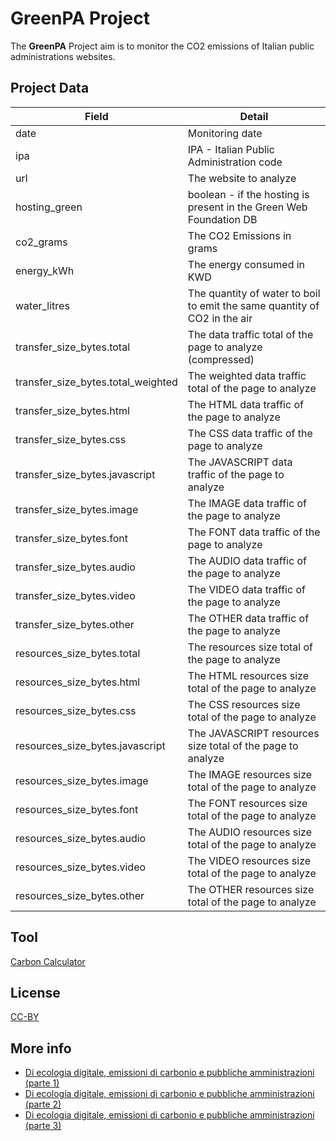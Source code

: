 GreenPA Project
================

The **GreenPA** Project aim is to monitor the CO2 emissions of Italian public administrations websites.

Project Data
------------

| Field                              | Detail                                                                    |
|------------------------------------|---------------------------------------------------------------------------|
| date                               | Monitoring date                                                           |
| ipa                                | IPA - Italian Public Administration code                                  |
| url                                | The website to analyze                                                    |
| hosting_green                      | boolean - if the hosting is present in the Green Web Foundation DB        |
| co2_grams                          | The CO2 Emissions in grams                                                |
| energy_kWh                         | The energy consumed in KWD                                                |
| water_litres                       | The quantity of water to boil to emit the same quantity of CO2 in the air |
| transfer_size_bytes.total          | The data traffic total of the page to analyze (compressed)                |
| transfer_size_bytes.total_weighted | The weighted data traffic total of the page to analyze                    |
| transfer_size_bytes.html           | The HTML data traffic of the page to analyze                              |
| transfer_size_bytes.css            | The CSS data traffic of the page to analyze                               |
| transfer_size_bytes.javascript     | The JAVASCRIPT data traffic of the page to analyze                        |
| transfer_size_bytes.image          | The IMAGE data traffic of the page to analyze                             |
| transfer_size_bytes.font           | The FONT data traffic of the page to analyze                              |
| transfer_size_bytes.audio          | The AUDIO data traffic of the page to analyze                             |
| transfer_size_bytes.video          | The VIDEO data traffic of the page to analyze                             |
| transfer_size_bytes.other          | The OTHER data traffic of the page to analyze                             |
| resources_size_bytes.total         | The resources size total of the page to analyze                           |
| resources_size_bytes.html          | The HTML resources size total of the page to analyze                      |
| resources_size_bytes.css           | The CSS resources size total of the page to analyze                       |
| resources_size_bytes.javascript    | The JAVASCRIPT resources size total of the page to analyze                |
| resources_size_bytes.image         | The IMAGE resources size total of the page to analyze                     |
| resources_size_bytes.font          | The FONT resources size total of the page to analyze                      |
| resources_size_bytes.audio         | The AUDIO resources size total of the page to analyze                     |
| resources_size_bytes.video         | The VIDEO resources size total of the page to analyze                     |
| resources_size_bytes.other         | The OTHER resources size total of the page to analyze                     |

Tool
----
[Carbon Calculator](https://github.com/gpirrotta/carbon-calculator)

License
-------
[CC-BY](https://creativecommons.org/licenses/by/4.0/deed.it)

More info
---------

* [Di ecologia digitale, emissioni di carbonio e pubbliche amministrazioni (parte 1)](https://medium.com/@gpirrotta/di-ecologia-digitale-emissioni-di-carbonio-e-pubbliche-amministrazioni-parte-1-5ec5cd58a52)
* [Di ecologia digitale, emissioni di carbonio e pubbliche amministrazioni (parte 2)](https://medium.com/@gpirrotta/di-ecologia-digitale-emissioni-di-carbonio-e-pubbliche-amministrazioni-parte-2-70ff56fcf51c)
* [Di ecologia digitale, emissioni di carbonio e pubbliche amministrazioni (parte 3)](https://medium.com/@gpirrotta/di-ecologia-digitale-emissioni-di-carbonio-e-pubbliche-amministrazioni-parte-3-86aec561e303)
